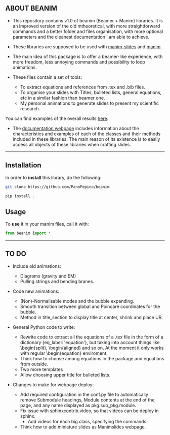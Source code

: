 ## ABOUT BEANIM
- This repository contains v1.0 of beanim (Beamer + Manim) libraries. It is an improved version of the old mtheoretical, with more straightforward commands and a better folder and files organisation, with more optional parameters and the cleanest documentation I am able to achieve.

- These libraries are supposed to be used with [manim-slides](https://manim-slides.eertmans.be/latest/) and [manim](https://www.manim.community).

- The main idea of this package is to offer a beamer-like experience, with more freedom, less annoying commands and possibility to loop animations.

- These files contain a set of tools:
    - To extract equations and references from .tex and .bib files.
    - To organise your slides with Titles, bulleted lists, general equations, etc in a similar fashion than beamer one.
    - My personal animations to generate slides to present my scientific research.

You can find examples of the overall results [here](https://panopepino.github.io/web_page/main_page/slides.html).

- The [documentation webpage](https://panopepino.github.io/beanim/) includes information about the characteristics and examples of each of the classes and their methods included in these libraries. The main reason of its existence is to easily access all objects of these libraries when crafting slides.

-----------------------------------------------------------------------

## Installation

In order to **install** this library, do the following:

```bash
git clone https://github.com/PanoPepino/beanim

pip install .

```

## Usage

To **use** it in your manim files, call it with:

```python
from beanim import *
```

-----------------------------------------------------------------------

## TO DO

- Include old animations:
    - Diagrams (gravity and EM)
    - Pulling strings and bending branes.

- Code new animations:
    - (Non)-Normalisable modes and the bubble expanding.
    - Smooth transition between global and Poincaré coordinates for the bubble.
    - Method in title_section to display title at center, shrink and place UR.

- General Python code to write:
    - Rewrite code to extract all the equations of a .tex file in the form of a dictionary {eq_label: 'equation'}, but taking into account
    things like \begin{split}, \begin{aligned} and so on. At the moment it only works with regular \begin{equation} enviroment.
    - Think how to choose among equations in the package and equations from outside.
    - Two more templates
    - Allow choosing upper title for bulleted lists.

- Changes to make for webpage deploy:

    - Add required configuration in the conf.py file to automatically remove Submodule headings, Module contents at the end of the page, and any name displayed as pkg.sub_pkg.module.
    - Fix issue with sphinxcontrib.video, so that videos can be deploy in sphinx.
        - Add videos for each big class, specifying the commands.
    - Think how to add miniature slides as Manimslides webpage.

